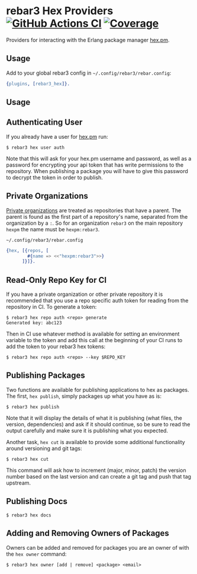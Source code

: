 rebar3 Hex Providers [![GitHub Actions CI][ci-img]][ci] [![Coverage][cov-img]][cov]
=========================

[ci]: https://github.com/tsloughter/rebar3_hex
[ci-img]: https://github.com/tsloughter/rebar3_hex/workflows/build/badge.svg
[cov]: https://codecov.io/gh/tsloughter/rebar3_hex
[cov-img]: https://codecov.io/gh/tsloughter/rebar3_hex/branch/master/graph/badge.svg

Providers for interacting with the Erlang package manager [hex.pm](https://hex.pm/).


Usage
------

Add to your global rebar3 config in `~/.config/rebar3/rebar.config`:

```erlang
{plugins, [rebar3_hex]}.
```

Usage
--------

## Authenticating User

If you already have a user for [hex.pm](https://hex.pm) run:


```shell
$ rebar3 hex user auth
```

Note that this will ask for your hex.pm username and password, as well as a password for encrypting your api token that has write permissions to the repository. When publishing a package you will have to give this password to decrypt the token in order to publish.

## Private Organizations

[Private organizations]() are treated as repositories that have a parent. The parent is found as the first part of a repository's name, separated from the organization by a `:`. So for an organization `rebar3` on the main repository `hexpm` the name must be `hexpm:rebar3`.

`~/.config/rebar3/rebar.config`

```erlang
{hex, [{repos, [
		#{name => <<"hexpm:rebar3">>}
	  ]}]}.
```

## Read-Only Repo Key for CI

If you have a private organization or other private repository it is recommended that you use a repo specific auth token for reading from the repository in CI. To generate a token:

```shell
$ rebar3 hex repo auth <repo> generate
Generated key: abc123
```

Then in CI use whatever method is available for setting an environment variable to the token and add this call at the beginning of your CI runs to add the token to your rebar3 hex tokens:

```shell
$ rebar3 hex repo auth <repo> --key $REPO_KEY
```

## Publishing Packages

Two functions are available for publishing applications to hex as packages. The first, `hex publish`, simply packages up what you have as is:

``` shell
$ rebar3 hex publish
```

Note that it will display the details of what it is publishing (what files, the version, dependencies) and ask if it should continue, so be sure to read the output carefully and make sure it is publishing what you expected.

Another task, `hex cut` is available to provide some additional functionality around versioning and git tags:

``` shell
$ rebar3 hex cut
```

This command will ask how to increment (major, minor, patch) the version number based on the last version and can create a git tag and push that tag upstream.

## Publishing Docs

``` shell
$ rebar3 hex docs
```

## Adding and Removing Owners of Packages

Owners can be added and removed for packages you are an owner of with the `hex owner` command:

``` shell
$ rebar3 hex owner [add | remove] <package> <email>
```
